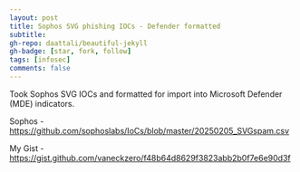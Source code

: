 ```yaml
---
layout: post
title: Sophos SVG phishing IOCs - Defender formatted
subtitle: 
gh-repo: daattali/beautiful-jekyll
gh-badge: [star, fork, follow]
tags: [infosec]
comments: false
---
```


Took Sophos SVG IOCs and formatted for import into Microsoft Defender (MDE) indicators. 

Sophos - <https://github.com/sophoslabs/IoCs/blob/master/20250205_SVGspam.csv>

My Gist - <https://gist.github.com/vaneckzero/f48b64d8629f3823abb2b0f7e6e90d3f>
